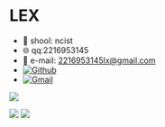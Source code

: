 # LEX
-  :office: shool: ncist
-  :globe_with_meridians: qq:2216953145
-  :love_letter: e-mail: 2216953145lx@gmail.com
- [![Github](https://img.shields.io/badge/-Github-000?style=flat&logo=Github&logoColor=white)](https://github.com/balabala789654)
- [![Gmail](https://img.shields.io/badge/-Gmail-c14438?style=flat&logo=Gmail&logoColor=white)](2216953145lx@gmail.com)

<p>
<img src="./pic/wallhaven-2ywd3y.png"/>
</p>

<p>
<img src = "https://github-readme-stats.vercel.app/api/top-langs/?username=balabala789654&show_icons=true&hide_border=false" />

<img src = "https://github-readme-stats.vercel.app/api?username=balabala789654&show_icons=true&theme=radical&layout=normal" />

</p>

<!-- <code>
    <img width = 50% src = "https://www.vectorlogo.zone/logos/github/github-ar21.svg">
</code> -->
